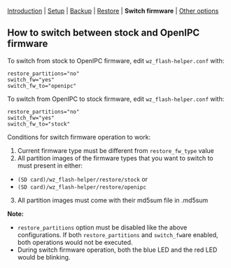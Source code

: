 [Introduction](README.md) | [Setup](README_setup.md) | [Backup](README_backup.md) | [Restore](README_restore.md) | **Switch firmware** | [Other options](README_boot_img_next_boot.md)

## How to switch between stock and OpenIPC firmware


To switch from stock to OpenIPC firmware, edit `wz_flash-helper.conf` with:
```
restore_partitions="no"
switch_fw="yes"
switch_fw_to="openipc"
```

To switch from OpenIPC to stock firmware, edit `wz_flash-helper.conf` with:
```
restore_partitions="no"
switch_fw="yes"
switch_fw_to="stock"
```

Conditions for switch firmware operation to work:
1. Current firmware type must be different from `restore_fw_type` value
2. All partition images of the firmware types that you want to switch to must present in either:
- `(SD card)/wz_flash-helper/restore/stock` or
- `(SD card)/wz_flash-helper/restore/openipc`
3. All partition images must come with their md5sum file in <partition image>.md5sum

**Note:**
- `restore_partitions` option must be disabled like the above configurations. If both `restore_partitions` and `switch_fw`are enabled, both operations would not be executed.
- During switch firmware operation, both the blue LED and the red LED would be blinking.
